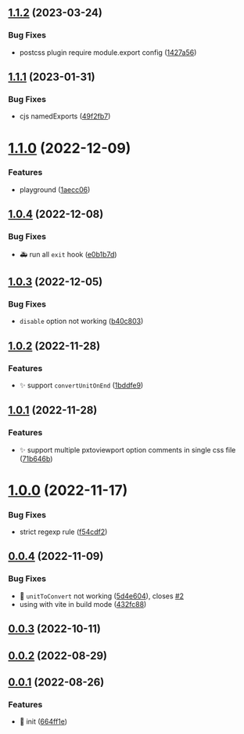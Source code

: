 ## [1.1.2](https://github.com/hemengke1997/postcss-pxtoviewport/compare/v1.1.1...v1.1.2) (2023-03-24)


### Bug Fixes

* postcss plugin require module.export config ([1427a56](https://github.com/hemengke1997/postcss-pxtoviewport/commit/1427a56a1e5b19371112b61155899617ed03ec3d))



## [1.1.1](https://github.com/hemengke1997/postcss-pxtoviewport/compare/v1.1.0...v1.1.1) (2023-01-31)


### Bug Fixes

* cjs namedExports ([49f2fb7](https://github.com/hemengke1997/postcss-pxtoviewport/commit/49f2fb78a96c5c5c211b2d6ad6d828cd9d7c8731))



# [1.1.0](https://github.com/hemengke1997/postcss-pxtoviewport/compare/v1.0.4...v1.1.0) (2022-12-09)


### Features

* playground ([1aecc06](https://github.com/hemengke1997/postcss-pxtoviewport/commit/1aecc067bf3f73c2e384c5e7ad56eaed10e9913a))



## [1.0.4](https://github.com/hemengke1997/postcss-pxtoviewport/compare/v1.0.3...v1.0.4) (2022-12-08)


### Bug Fixes

* 🚑️ run all `exit` hook ([e0b1b7d](https://github.com/hemengke1997/postcss-pxtoviewport/commit/e0b1b7d2049766cd1b4cb64dceeb4d6afd5bd72b))



## [1.0.3](https://github.com/hemengke1997/postcss-pxtoviewport/compare/v1.0.2...v1.0.3) (2022-12-05)


### Bug Fixes

* `disable` option not working ([b40c803](https://github.com/hemengke1997/postcss-pxtoviewport/commit/b40c803f2790077d3d96d13c6322777122b34638))



## [1.0.2](https://github.com/hemengke1997/postcss-pxtoviewport/compare/v1.0.1...v1.0.2) (2022-11-28)


### Features

* ✨ support `convertUnitOnEnd` ([1bddfe9](https://github.com/hemengke1997/postcss-pxtoviewport/commit/1bddfe98b8ee14f888e08dad8543ab7d8950ea10))



## [1.0.1](https://github.com/hemengke1997/postcss-pxtoviewport/compare/v1.0.0...v1.0.1) (2022-11-28)


### Features

* ✨ support multiple pxtoviewport option comments in single css file ([71b646b](https://github.com/hemengke1997/postcss-pxtoviewport/commit/71b646bdfc9310ca8ced74047cf68f305bb19763))



# [1.0.0](https://github.com/hemengke1997/postcss-pxtoviewport/compare/v0.0.4...v1.0.0) (2022-11-17)


### Bug Fixes

* strict regexp rule ([f54cdf2](https://github.com/hemengke1997/postcss-pxtoviewport/commit/f54cdf2379e5f785bd73a997b9778250cece23c2))



## [0.0.4](https://github.com/hemengke1997/postcss-pxtoviewport/compare/v0.0.3...v0.0.4) (2022-11-09)


### Bug Fixes

* 🐛 `unitToConvert` not working ([5d4e604](https://github.com/hemengke1997/postcss-pxtoviewport/commit/5d4e60417d6c0c159f1b11d272ba4e340a55cfa7)), closes [#2](https://github.com/hemengke1997/postcss-pxtoviewport/issues/2)
* using with vite in build mode ([432fc88](https://github.com/hemengke1997/postcss-pxtoviewport/commit/432fc88368919cacb5befdc6bc93b1d6cfcf4002))



## [0.0.3](https://github.com/hemengke1997/postcss-pxtoviewport/compare/v0.0.2...v0.0.3) (2022-10-11)



## [0.0.2](https://github.com/hemengke1997/postcss-pxtoviewport/compare/v0.0.1...v0.0.2) (2022-08-29)



## [0.0.1](https://github.com/hemengke1997/postcss-pxtoviewport/compare/664ff1e2845aa8e1d6663ee4637939e4d05ae5a4...v0.0.1) (2022-08-26)


### Features

* 🎉 init ([664ff1e](https://github.com/hemengke1997/postcss-pxtoviewport/commit/664ff1e2845aa8e1d6663ee4637939e4d05ae5a4))



